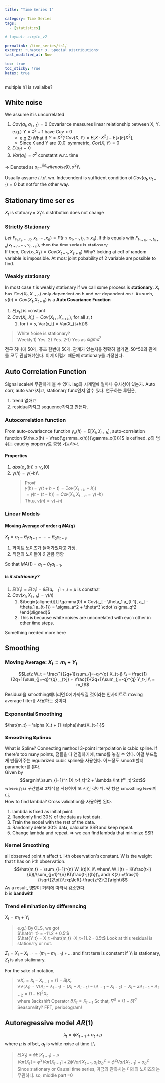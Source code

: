 ```yaml
---
title: "Time Series 1"

category: Time Series
tags:
  - [statistics]

# layout: single_v2

permalink: /time_series/ts1/
excerpt: "Chapter 3. Special Distributions"
last_modified_at: Now

toc: true
toc_sticky: true
katex: true
---
```


multiple h1 is availalbe?
## White noise
We assume it is uncorrelated
1. $Cov(a_t, a_{t+1}) = 0$ Covariance measures linear relationship between X, Y. e.g.) $Y=X^2+1$ have $Cov=0$ 
    - e.g.2) What if $Y=X^2$? $Cov(X,Y) = E[X \cdot X^2] - E[x]E[X^2]$. 
    - Since X and Y are (0,0) symmetric, $Cov(X,Y) = 0$
2. $E(a_t) = 0$
3. $Var(a_t) = \sigma^2$ constatnt w.r.t. time

=> Denoted as $a_t \sim^{iid} witenoise(0, \sigma^2)$\

Usually assume $i.i.d.$ wn. Independent is sufficient condition of $Cov(a_t, a_{t+1}) = 0$ but not for the other way.

## Stationary time series
$X_t$ is statoary  = $X_t$'s distribution does not change
### Strictly Stationary
$Let\:F_{t_1,t_2,\cdots, t_n}(x_1, \cdots, x_n) = P(t\leq x_1, \cdots, t_n\leq x_n )$. If this equals with $F_{t_{1+h},\cdots, t_{n+h}}(x_{1+h}, \cdots, x_{n+h})$, then the time series is stationary.\
If then, $Cov(x_t, X_s) = Cov(X_{t+h}, X_{s+h})$
Why? looking at cdf of random variable is impossible. At most joint pobability of 2 variable are possible to find.
### Weakly stationary
In most case it is weakly stationary if we call some process is **stationary**.
$X_t$ has $Cov(X_t, X_{t+h})$ only dependent on h and not dependent on t.
As such, $\gamma (h) = Cov(X_t, X_{t+h})$ is a **Auto Covariance Function**
1. $E[x_t]$ is constant
2. $Cov(X_t, X_s) = Cov(X_{t+},X_{s+h})$, for all $s, t$
    1. for $t=s$, Var(x_t) = Var(X_{t+h})$
> White Noise is stationary?\
> Weekly 1) Yes. 2) Yes. 2-1) Yes as $sigma^2$

전구 하나에 50개, 퓨즈 한번에 50개. 관계가 있는지를 정확히 할거면, 50*50의 관계를 모두 관찰해야한다. 이게 어렵기 때문에 stationary를 가정한다.

## Auto Correlation Function
Signal scale에 무관하게 볼 수 있다. lag와 시계열에 얼마나 유사성이 있는가. Auto corr, auto var가지고, stationary func인지 알수 있다. 연구하는 루틴은,
1. trend 없애고
2. residual가지고 sequence가지고 만든다.

### Autocorrelation function
From auto-covariacnce function $\gamma_x(h) = E[X_t, X_{t+h}]$,  auto-correlation function $\rho_x(h) = \frac{\gamma_x(h)}{\gamma_x(0)}]$ is defined. $\rho$의 범위는 cauchy property로 증명 가능하다.

#### Properties
1) $abs(\rho_x(h)) \leq \gamma_x(0)$
2) $\gamma (h) = \gamma (-h)$\
    > Proof\
    > $\gamma (h) = \gamma(t+h-t) = Cov(X_{t+h}+X_t)$\
    $= \gamma (t-(t-h))=Cov(X_t, X_{t-h} = \gamma (-h)$\
    > Thus, $\gamma (h) = \gamma (-h)$

### Linear Models
#### Moving Average of order q $MA(q)$
$X_t = a_t - \theta_1 a_{t-1} - \cdots - \theta_q a_{t-q}$ 
1. 화이트 노이즈가 들어가있다고 가정.
2. 직전의 노이들이 $\theta$ 만큼 영향

So that $MA(1) = a_t - \theta_1 a_{t-1}$.
##### Is it statrionary?
1) $E[X_t] = E[a_t] - \theta E[a_{t-1}]+\mu = \mu$ is constnat
2) $Cov(x_t, X_{t+h})=\gamma(h)$
   1) $\begin{aligned}[t] \gamma(0) = Cov(a_t - \theta_1 a_{t-1}, a_t - \theta_1 a_{t-1}) = \sigma_a^2 + \theta^2 \cdot \sigma_q^2 \end{aligned}$
   1) This is because white noises are uncorrelated with each other in other time steps.


Something needed more here


## Smoothing
### Moving Average: $X_t = m_t+Y_t$

$$Let\: W_t = \frac{1}{2q+1}\sum_{j=-q}^{q} X_{t-j} \\
= \frac{1}{2q+1}\sum_{j=-q}^{q} ,_{t-j} + \frac{1}{2q+1}\sum_{j=-q}^{q} Y_t-j \\
= m_t$$

Residual을 smoothing해버리면 0에가까워질 것이라는 인사이트로 moving average filter를 사용하는 것이다

### Exponential Smoothing
$\hat{m_t} = \alpha X_t + (1-\alpha)\hat{X_{t-1}}$

### Smoothing Splines
What is Spline? Connecting method!
3-point interpolation is cubic spline.
If there's too many points, 점들을 다 연결하기에, trend를 놓칠 수 있다. 이걸 부드럽게 만들어주는 regularized cubic spline을 사용한다. 어느정도 smooth할지 parameter를 본다.\
Given by 
$$argmin\:\sum_{i=1}^n [X_t-f_t]^2 + \lambda \int (f''_t)^2dt$$ 
where $f_t$ is 구간별로 3차식을 사용하여 fit 시킨 것이다. 뒷 항은 smoothing level이다.\
How to find lambda? Cross validation을 사용하면 된다. 
1. lambda is fixed as initial point. 
2. Randomly find 30% of the data as test data. 
3. Train the model with the rest of the data.
4. Randomly delete 30% data, calcualte SSR and keep repeat. 
5. Change lambda and repeat.
=> we can find lambda that minimize SSR

### Kernel Smoothing
all observed point $n$ affect t. i-th observation's constant. W is the weight that t has on i-th observation.
$$\hat{m_t} = \sum_{i=1}^{n} W_i(t)X_i\\ where\ W_i(t) = K(\frac{t-i}{b})/\sum_{j=1}^{n} K(\frac{t-j}{b})\\ and\ K(z) =\frac{1}{\sqrt{2\pi}}\exp\left(-\frac{z^2}{2}\right)$$
As a result, 영향이 거리에 따라서 감소한다.\
b is **bandwith**

### Trend elimination by differencing
$X_t = m_t + Y_t$
> e.g.) By OLS, we got\
> $\hat{m_t} = -11.2 + 0.5t$\
> $\hat{Y_t} = X_t -\hat{m_t} -X_t+11.2 - 0.5t$
> Look at this residual is stationary or not.

$Z_t = X_t - X_{t-1}= (m_t - m_{t-1}) + \dots$ and first term is constant
if $Y_t$ is stationary, $Z_t$ is also stationary.

For the sake of notation,
> $\nabla X_t = X_t - X_{t-1} = (1-B)X_t$\
> $\nabla\nabla(X_t) = \nabla(X_t-X_{t-1}) = (X_t - X_{t-1}) - (X_{t-1} - X_{t-2}) = X_t - 2X_{t-1} + X_{t-2} = (1-B)^2X_t$\
> where Backshift Operator $BX_t = X_{t-1}$
> So that, $\nabla^d = (1-B)^d$
Seasonality?
FFT, periodogram!

## Autoregressive model $AR(1)$
$$X_t = \phi X_{t-1}+a_t+\mu$$ 
where $\mu$ is offset, $a_t$ is white noise at time t.\
> $E[X_t] = \phi E[X_{t-1}] + \mu$\
> $Var[X_t] = \phi^2 Var[X_{t-1}] + 2\phi Var[X_{t-1}, a_t] \sigma_a^2 = \phi^2 Var[X_{t-1}]+\sigma_a^2$\
> Since stationary or Causal time series, 지금의 관측치는 미래의 노이즈와는 무관하다. so, middle part =0

